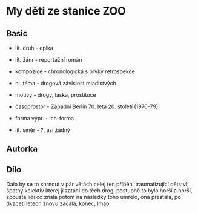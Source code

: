 # My děti ze stanice ZOO

## Basic

- lit. druh - epika
- lit. žánr - reportážní román
- kompozice - chronologická s prvky retrospekce
- hl. téma - drogová závislost mladistvých
- motivy - drogy, láska, prostituce
- časoprostor - Západní Berlín 70. léta 20. století (1970-79)
- forma vypr. - ich-forma

- lit. směr - ?, asi žádný

## Autorka

## Dílo

Dalo by se to shrnout v pár větách celej ten příběh, traumatizující dětství, špatný kolektiv kterej ji zatáhl do těch drog, postupně to bylo horší a horší, spousta lidí co znala potom na následky toho umřelo, ona přestala, po dvaceti letech znovu začala, konec, lmao
